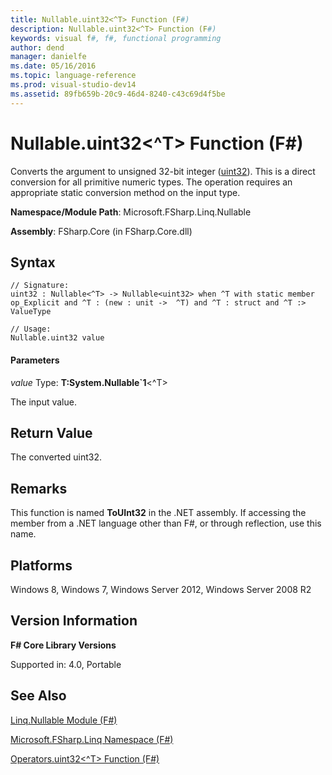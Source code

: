 ```yaml
---
title: Nullable.uint32<^T> Function (F#)
description: Nullable.uint32<^T> Function (F#)
keywords: visual f#, f#, functional programming
author: dend
manager: danielfe
ms.date: 05/16/2016
ms.topic: language-reference
ms.prod: visual-studio-dev14
ms.assetid: 89fb659b-20c9-46d4-8240-c43c69d4f5be 
---
```


# Nullable.uint32<^T> Function (F#)

Converts the argument to unsigned 32-bit integer ([uint32](https://msdn.microsoft.com/library/02aea3e2-e400-453a-a681-3a657afe1825)). This is a direct conversion for all primitive numeric types. The operation requires an appropriate static conversion method on the input type.

**Namespace/Module Path**: Microsoft.FSharp.Linq.Nullable

**Assembly**: FSharp.Core (in FSharp.Core.dll)


## Syntax

```
// Signature:
uint32 : Nullable<^T> -> Nullable<uint32> when ^T with static member op_Explicit and ^T : (new : unit ->  ^T) and ^T : struct and ^T :> ValueType

// Usage:
Nullable.uint32 value
```

#### Parameters
*value*
Type: **T:System.Nullable&#96;1**&lt;^T&gt;


The input value.




## Return Value
The converted uint32.


## Remarks
This function is named **ToUInt32** in the .NET assembly. If accessing the member from a .NET language other than F#, or through reflection, use this name.


## Platforms
Windows 8, Windows 7, Windows Server 2012, Windows Server 2008 R2


## Version Information
**F# Core Library Versions**

Supported in: 4.0, Portable




## See Also
[Linq.Nullable Module &#40;F&#35;&#41;](Linq.Nullable-Module-%5BFSharp%5D.md)

[Microsoft.FSharp.Linq Namespace &#40;F&#35;&#41;](Microsoft.FSharp.Linq-Namespace-%5BFSharp%5D.md)

[Operators.uint32&#60;^T&#62; Function &#40;F&#35;&#41;](Operators.uint32%5B%5ET%5D-Function-%5BFSharp%5D.md)

